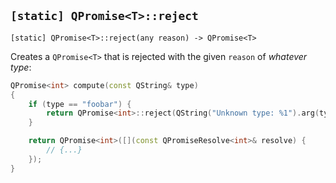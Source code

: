 ## `[static] QPromise<T>::reject`

```
[static] QPromise<T>::reject(any reason) -> QPromise<T>
```

Creates a `QPromise<T>` that is rejected with the given `reason` of *whatever type*:

```cpp
QPromise<int> compute(const QString& type)
{
    if (type == "foobar") {
        return QPromise<int>::reject(QString("Unknown type: %1").arg(type));
    }

    return QPromise<int>([](const QPromiseResolve<int>& resolve) {
        // {...}
    });
}
```
